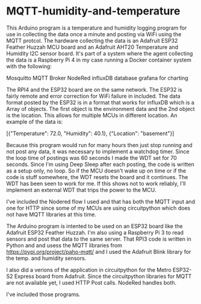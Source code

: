 # MQTT-humidity-and-temperature
This Arduino program is a temperature and humidity logging program for use in collecting the data once a minute and posting via WiFi using the MQTT protcol.
The hardware collecting the data is an Adafruit ESP32 Feather Huzzah MCU board and an Adafruit AHT20 Temperature and Humidity I2C sensor board.
It's part of a system where the agent collecting the data is a Raspberry Pi 4 in my case running a Docker container system with the following:

  Mosquitto MQTT Broker
  NodeRed 
  influxDB database
  grafana for charting

The RPI4 and the ESP32 board are on the same network. The ESP32 is fairly remote and error correction for WiFi failure in included.
The data format posted by the ESP32 is in a format that works for influxDB which is a Array of objects. The first object is the environment data and the 2nd object is the location. This allows for multiple MCUs in different location.
An example of the data is:

[{"Temperature": 72.0, "Humidity": 40.1}, {"Location": "basement"}]

Because this program would run for many hours then just stop running and not post any data, it was necessary to implement a watchdog timer.  Since the loop time of postings was 60 seconds I made the WDT set for 70 seconds.
Since I'm using Deep Sleep after each posting, the code is written as a setup only, no loop. So if the MCU doesn't wake up on time or if the code is stuff somewhere, the WDT resets the board and it continues.
The WDT has been seen to work for me. If this shows not to work reliably, I'll implement an external WDT that trips the power to the MCU.

I've included the Nodered flow I used and that has both the MQTT input and one for HTTP since some of my MCUs are using circuitpython which does not have MQTT libraries at this time.

The Arduino program is intented to be used on an ESP32 board like the Adafruit ESP32 Feather Huzzah.  I'm also using a Raspberry Pi 3 to read sensors and post that data to the same server.
That RPI3 code is written in Python and and usess the MQTT libraries from https://pypi.org/project/paho-mqtt/ and I used the Adafruit Blink library for the temp. and humidity sensors.

I also did a verions of the application in circuitpython for the Metro ESP32-S2 Express board from Adafruit. Since the circuitpython libraries for MQTT are not available yet, I used HTTP Post calls.  NodeRed handles both.

I've included those programs.


